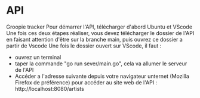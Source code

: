 # API
Groopie tracker
Pour démarrer l'API, télécharger d'abord Ubuntu et VScode
Une fois ces deux étapes réaliser, vous devez télécharger le dossier de l'API en faisant attention d'être sur la branche main, puis ouvrez ce dossier a partir de Vscode
Une fois le dossier ouvert sur VScode, il faut :
- ouvrez un terminal
- taper la commande "go run sever/main.go", cela va allumer le serveur de l'API
- Accéder a l'adresse suivante depuis votre navigateur unternet (Mozilla Firefox de préférence) pour accéder au site web de l'API : http://localhost:8080/artists